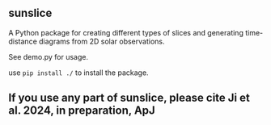 ## sunslice

A Python package for creating different types of slices and generating time-distance diagrams from 2D solar observations. </br>

See demo.py for usage. </br>

use `pip install ./` to install the package. </br>

## If you use any part of sunslice, please cite Ji et al. 2024, in preparation, ApJ
